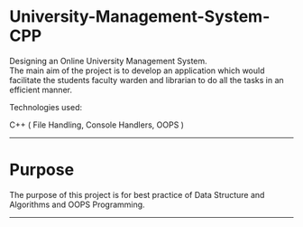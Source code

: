 # University-Management-System-CPP

Designing an Online University Management System.<br>
The main aim of the project is to develop an application which would facilitate the students faculty warden and librarian to do all the tasks in an efficient manner. 

Technologies used:

C++ ( File Handling, Console Handlers, OOPS ) <br>


---

# Purpose

The purpose of this project is for best practice of Data Structure and Algorithms and OOPS Programming.<br>

---
